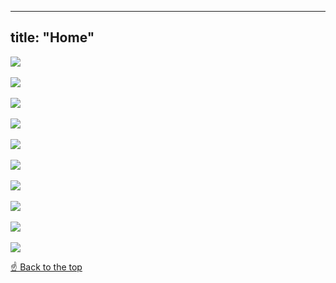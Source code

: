 
---
title: "Home"
---

<img src="/img/9.jpg" style="max-width: 100%" lazy/>
<br/><br/>
<img src="/img/10.jpg" style="max-width: 100%" lazy/>
<br/><br/>
<img src="/img/8.jpg" style="max-width: 100%" lazy/>
<br/><br/>
<img src="/img/7.jpg" style="max-width: 100%" lazy/>
<br/><br/>
<img src="/img/6.jpg" style="max-width: 100%" lazy/>
<br/><br/>
<img src="/img/5.jpg" style="max-width: 100%" lazy/>
<br/><br/>
<img src="/img/1.jpg" style="max-width: 100%" lazy/>
<br/><br/>
<img src="/img/2.jpg" style="max-width: 100%" lazy/>
<br/><br/>
<img src="/img/3.jpg" style="max-width: 100%" lazy/>
<br/><br/>
<img src="/img/4.jpg" style="max-width: 100%" lazy/>


<a href="#top">☝️ Back to the top</a>